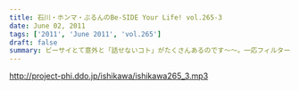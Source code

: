 ```yaml
---
title: 石川・ホンマ・ぶるんのBe-SIDE Your Life! vol.265-3
date: June 02, 2011
tags: ['2011', 'June 2011', 'vol.265']
draft: false
summary: ビーサイとて意外と「話せないコト」がたくさんあるのです～～。一応フィルターがそれなりにあるのがビーサイ。なんだか。あれ、石川サンがパソコンの電源アダプタをなくしたとかであたふたしている・・・NAMAE
---
```


http://project-phi.ddo.jp/ishikawa/ishikawa265_3.mp3
